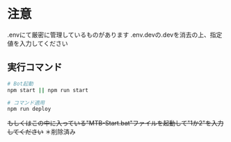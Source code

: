# 注意
.envにて厳密に管理しているものがあります
.env.devの.devを消去の上、指定値を入力してください

## 実行コマンド
```bash
# Bot起動
npm start || npm run start

# コマンド適用
npm run deploy
```
~~もしくはこの中に入っている"MTB-Start.bat"ファイルを起動して"1か2"を入力してください~~
＊削除済み
